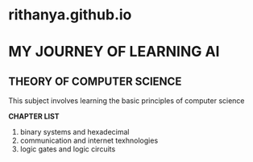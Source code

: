 # rithanya.github.io
<html>
<head>
<title>rithanya</title>
</head>
<body>
<h1>MY JOURNEY OF LEARNING AI </h1>
<h2>THEORY OF COMPUTER SCIENCE</h2>
<p> This subject involves learning the basic principles of computer science </p>
<B>CHAPTER LIST </B>
<ol>
<li>binary systems and hexadecimal</li>
<li>communication and internet texhnologies</li>
<li>logic gates and logic circuits</li>
</ol>
</body>
</html>
